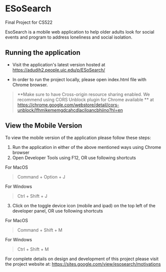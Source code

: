 # ESoSearch
Final Project for CS522

EsoSearch is a mobile web application to help older adults look for social events and program to address loneliness and social isolation.

## Running the application

* Visit the application's latest version hosted at https://adudih2.people.uic.edu/p/ESoSearch/

* In order to run the project locally, please open index.html file with Chrome browser. 

> **Make sure to have Cross-origin resource sharing enabled. We recommend using CORS Unblock plugin for Chrome available ** at https://chrome.google.com/webstore/detail/cors-unblock/lfhmikememgdcahcdlaciloancbhjino?hl=en 

## View the Mobile Version

To view the mobile version of the application please follow these steps:

1. Run the application in either of the above mentioned ways using Chrome browser 
2. Open Developer Tools using F12, OR use following shortcuts

For MacOS
> Command + Option + J

For Windows
> Ctrl + Shift + J

3. Click on the toggle device icon (mobile and ipad) on the top left of the developer panel, OR use following shortcuts

For MacOS
> Command + Shift + M

For Windows
> Ctrl + Shift + M

For complete details on design and development of this project please visit the project website at: https://sites.google.com/view/esosearch/motivations
